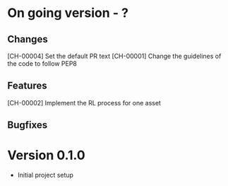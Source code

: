 # On going version - ?

## Changes
[CH-00004] Set the default PR text 
[CH-00001] Change the guidelines of the code to follow PEP8 

## Features
[CH-00002] Implement the RL process for one asset

## Bugfixes

# Version 0.1.0
- Initial project setup
